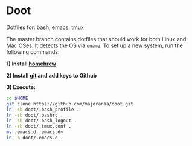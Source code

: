 Doot
=========

Dotfiles for: bash, emacs, tmux

The master branch contains dotfiles that should work for both Linux and Mac OSes. It detects the OS
via `uname`. To set up a new system, run the following commands:

**1) Install [homebrew](https://brew.sh)**

**2) Install [git](http://git-scm.com/downloads) and add keys to Github**

**3) Execute:**
```sh
cd $HOME
git clone https://github.com/majoranaa/doot.git
ln -sb doot/.bash_profile .
ln -sb doot/.bashrc .
ln -sb doot/.bash_logout .
ln -sb doot/.tmux.conf .
mv .emacs.d .emacs.d~
ln -s doot/.emacs.d .
```
